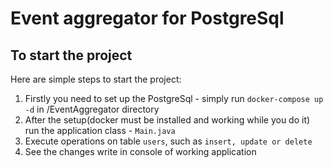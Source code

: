 # Event aggregator for PostgreSql

## To start the project
Here are simple steps to start the project:
1. Firstly you need to set up the PostgreSql - simply run ```docker-compose up -d``` in /EventAggregator directory
2. After the setup(docker must be installed and working while you do it) run the application class - ```Main.java```
3. Execute operations on table ```users```, such as ```insert, update or delete```
4. See the changes write in console of working application